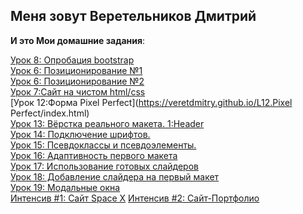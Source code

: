  Меня зовут Веретельников Дмитрий 
-------------------------
   **И это Мои домашние задания**:  
   
 [Урок 8: Опробация bootstrap](https://veretdmitry.github.io/L12/index.html)  
 [Урок 6: Позиционирование №1](https://veretdmitry.github.io/L6.Position/P-1/index.html)    
 [Урок 6: Позиционирование №2](https://veretdmitry.github.io/L6.Position/P-2/index.html)    
 [Урок 7:Сайт на чистом html/css](https://veretdmitry.github.io/L7.SITE№1/index.html)    
 [Урок 12:Форма Pixel Perfect](https://veretdmitry.github.io/L12.Pixel Perfect/index.html)  
 [Урок 13: Вёрстка реального макета. 1:Header](https://veretdmitry.github.io/L13.RealProject1/src/index.html)  
 [Урок 14: Подключение шрифтов.](https://veretdmitry.github.io/L14.Fonts/index.html)  
 [Урок 15: Псевдоклассы и псевдоэлементы.](https://veretdmitry.github.io/L15.Pseudo-elements/index.html)  
 [Урок 16: Aдаптивность первого макета](https://veretdmitry.github.io/L16.RealProject1/src/index.html)  
 [Урок 17: Использование готовых слайдеров](https://veretdmitry.github.io/L17.Slider/index.html)  
 [Урок 18: Добавление слайдера на первый макет](https://veretdmitry.github.io/L16.RealProject1/src/index.html)  
 [Урок 19: Модальные окна](https://veretdmitry.github.io/L19.ModalWindow/index.html)  
 [Интенсив #1: Сайт Space X](https://veretdmitry.github.io/SpaceX/index.html) 
 [Интенсив #2: Сайт-Портфолио](https://veretdmitry.github.io/Portfolio/index.html) 
 
